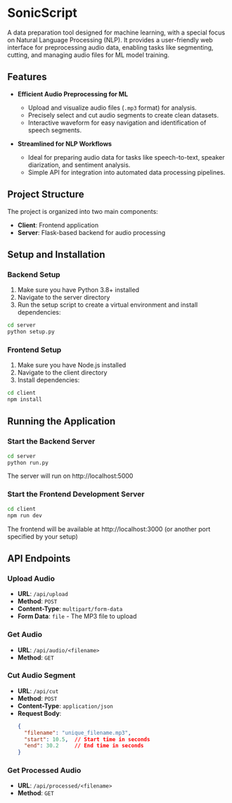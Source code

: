 # SonicScript

A data preparation tool designed for machine learning, with a special focus on Natural Language Processing (NLP). It provides a user-friendly web interface for preprocessing audio data, enabling tasks like segmenting, cutting, and managing audio files for ML model training.

## Features

- **Efficient Audio Preprocessing for ML**
  - Upload and visualize audio files (`.mp3` format) for analysis.
  - Precisely select and cut audio segments to create clean datasets.
  - Interactive waveform for easy navigation and identification of speech segments.

- **Streamlined for NLP Workflows**
  - Ideal for preparing audio data for tasks like speech-to-text, speaker diarization, and sentiment analysis.
  - Simple API for integration into automated data processing pipelines.

## Project Structure

The project is organized into two main components:

- **Client**: Frontend application
- **Server**: Flask-based backend for audio processing

## Setup and Installation

### Backend Setup

1. Make sure you have Python 3.8+ installed
2. Navigate to the server directory
3. Run the setup script to create a virtual environment and install dependencies:

```bash
cd server
python setup.py
```

### Frontend Setup

1. Make sure you have Node.js installed
2. Navigate to the client directory
3. Install dependencies:

```bash
cd client
npm install
```

## Running the Application

### Start the Backend Server

```bash
cd server
python run.py
```

The server will run on http://localhost:5000

### Start the Frontend Development Server

```bash
cd client
npm run dev
```

The frontend will be available at http://localhost:3000 (or another port specified by your setup)

## API Endpoints

### Upload Audio

- **URL**: `/api/upload`
- **Method**: `POST`
- **Content-Type**: `multipart/form-data`
- **Form Data**: `file` - The MP3 file to upload

### Get Audio

- **URL**: `/api/audio/<filename>`
- **Method**: `GET`

### Cut Audio Segment

- **URL**: `/api/cut`
- **Method**: `POST`
- **Content-Type**: `application/json`
- **Request Body**:
  ```json
  {
    "filename": "unique_filename.mp3",
    "start": 10.5,  // Start time in seconds
    "end": 30.2     // End time in seconds
  }
  ```

### Get Processed Audio

- **URL**: `/api/processed/<filename>`
- **Method**: `GET` 
